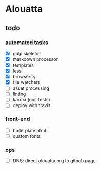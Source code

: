 # Alouatta

## todo

### automated tasks
- [x] gulp skeleton
- [x] markdown processor
- [x] templates
- [x] less
- [x] browserify
- [x] file watchers
- [ ] asset processing
- [ ] linting
- [ ] karma (unit tests)
- [ ] deploy with travis

### front-end
- [ ] boilerplate html
- [ ] custom fonts

### ops
- [ ] DNS: direct alouatta.org to github page

